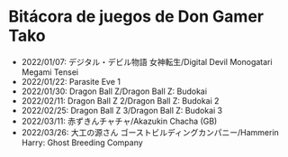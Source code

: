 # Bitácora de juegos de Don Gamer Tako
- 2022/01/07: デジタル・デビル物語 女神転生/Digital Devil Monogatari Megami Tensei
- 2022/01/22: Parasite Eve 1
- 2022/01/30: Dragon Ball Z/Dragon Ball Z: Budokai
- 2022/02/11: Dragon Ball Z 2/Dragon Ball Z: Budokai 2
- 2022/02/25: Dragon Ball Z 3/Dragon Ball Z: Budokai 3
- 2022/03/11: 赤ずきんチャチャ/Akazukin Chacha (GB)
- 2022/03/26: 大工の源さん ゴーストビルディングカンパニー/Hammerin Harry: Ghost Breeding Company
